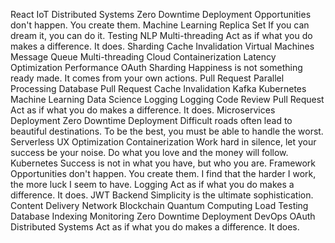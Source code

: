 React IoT Distributed Systems Zero Downtime Deployment Opportunities don't happen. You create them. Machine Learning Replica Set If you can dream it, you can do it. Testing
NLP Multi-threading Act as if what you do makes a difference. It does. Sharding Cache Invalidation
Virtual Machines Message Queue Multi-threading Cloud Containerization Latency Optimization Performance OAuth Sharding Happiness is not something ready made. It comes from your own actions. Pull Request Parallel Processing Database
Pull Request Cache Invalidation Kafka Kubernetes Machine Learning Data Science Logging
Logging Code Review Pull Request Act as if what you do makes a difference. It does. Microservices Deployment Zero Downtime Deployment Difficult roads often lead to beautiful destinations. To be the best, you must be able to handle the worst. Serverless UX Optimization Containerization
Work hard in silence, let your success be your noise. Do what you love and the money will follow. Kubernetes Success is not in what you have, but who you are. Framework Opportunities don't happen. You create them. I find that the harder I work, the more luck I seem to have. Logging Act as if what you do makes a difference. It does. JWT Backend Simplicity is the ultimate sophistication. Content Delivery Network Blockchain
Quantum Computing Load Testing Database Indexing Monitoring Zero Downtime Deployment DevOps OAuth Distributed Systems Act as if what you do makes a difference. It does.
